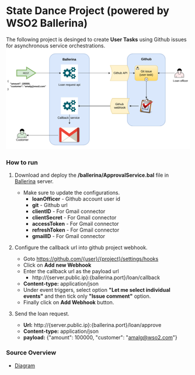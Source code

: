 # State Dance Project (powered by WSO2 Ballerina)

The following project is desinged to create **User Tasks** using Github issues for asynchronous service orchestrations.
![Architecture diagram](https://github.com/amalhub/state-dance/blob/master/resources/state-dance-diagram.png "Architecture diagram")
### How to run
1. Download and deploy the **/ballerina/ApprovalService.bal** file in [Ballerina](https://ballerinalang.org/) server.
   * Make sure to update the configurations.
       * **loanOfficer** - Github account user id
       * **git** - Github url
       * **clientID** - For Gmail connector
       * **clientSecret** - For Gmail connector
       * **accessToken** - For Gmail connector
       * **refreshToken** - For Gmail connector
       * **gmailID** - For Gmail connector
       
2. Configure the callback url into github project webhook.
   * Goto https://github.com/{user}/{project}/settings/hooks
   * Click on **Add new Webhook**
   * Enter the callback url as the payload url
      * http://{server.public.ip}:{ballerina.port}/loan/callback
   * **Content-type:** application/json
   * Under event triggers, select option **"Let me select individual events"** and then tick only **"Issue comment"** option.
   * Finally click on **Add Webhook** button.
   
3. Send the loan request.
   * **Url:** http://{server.public.ip}:{ballerina.port}/loan/approve
   * **Content-type:** application/json
   * **payload:** {"amount": 100000, "customer": "amalg@wso2.com"}
### Source Overview
  * [Diagram](https://github.com/amalhub/state-dance/blob/master/resources/ApprovalService.svg)
